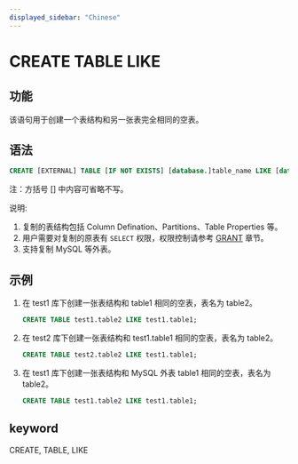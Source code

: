 ```yaml
---
displayed_sidebar: "Chinese"
---
```


# CREATE TABLE LIKE

## 功能

该语句用于创建一个表结构和另一张表完全相同的空表。

## 语法

```sql
CREATE [EXTERNAL] TABLE [IF NOT EXISTS] [database.]table_name LIKE [database.]table_name
```

注：方括号 [] 中内容可省略不写。

说明:

1. 复制的表结构包括 Column Defination、Partitions、Table Properties 等。
2. 用户需要对复制的原表有 `SELECT` 权限，权限控制请参考 [GRANT](../account-management/GRANT.md) 章节。
3. 支持复制 MySQL 等外表。

## 示例

1. 在 test1 库下创建一张表结构和 table1 相同的空表，表名为 table2。

    ```sql
    CREATE TABLE test1.table2 LIKE test1.table1;
    ```

2. 在 test2 库下创建一张表结构和 test1.table1 相同的空表，表名为 table2。

    ```sql
    CREATE TABLE test2.table2 LIKE test1.table1;
    ```

3. 在 test1 库下创建一张表结构和 MySQL 外表 table1 相同的空表，表名为 table2。

    ```sql
    CREATE TABLE test1.table2 LIKE test1.table1;
    ```

## keyword

CREATE, TABLE, LIKE
